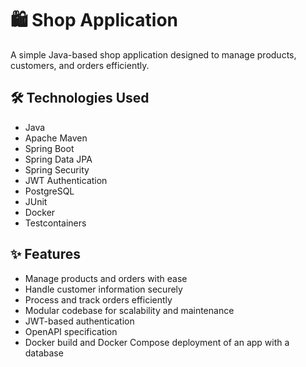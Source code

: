 
# 🛍️ Shop Application

A simple Java-based shop application designed to manage products, customers, and orders efficiently.

## 🛠️ Technologies Used

- Java
- Apache Maven
- Spring Boot
- Spring Data JPA
- Spring Security
- JWT Authentication
- PostgreSQL
- JUnit
- Docker
- Testcontainers

## ✨ Features

- Manage products and orders with ease
- Handle customer information securely
- Process and track orders efficiently
- Modular codebase for scalability and maintenance
- JWT-based authentication
- OpenAPI specification
- Docker build and Docker Compose deployment of an app with a database

